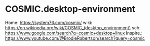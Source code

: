 # COSMIC.desktop-environment
Home: https://system76.com/cosmic/ wiki: https://en.wikipedia.org/wiki/COSMIC_(desktop_environment) sch: https://www.google.com/search?q=cosmic+desktop+linux Inspire.: https://www.youtube.com/@BrodieRobertson/search?query=cosmic
